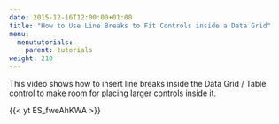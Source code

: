 ```yaml
---
date: 2015-12-16T12:00:00+01:00
title: "How to Use Line Breaks to Fit Controls inside a Data Grid"
menu:
  menututorials:
    parent: tutorials
weight: 210
---
```


This video shows how to insert line breaks inside the Data Grid / Table control to make room for placing larger controls inside it.

{{< yt ES_fweAhKWA >}}